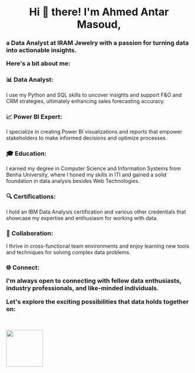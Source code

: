  <center ><h1>  Hi 👋 there! I'm Ahmed Antar Masoud, </h1></center>
 
<h3> a Data Analyst at IRAM Jewelry with a passion for turning data into actionable insights.

 Here's a bit about me: </h3>

<h3>📊 Data Analyst:</h3>  I use my Python and SQL skills to uncover insights and support F&O and CRM strategies, ultimately enhancing sales forecasting accuracy.

<h3>📈 Power BI Expert:</h3> I specialize in creating Power BI visualizations and reports that empower stakeholders to make informed decisions and optimize processes.

<h3>🎓 Education:</h3> I earned my degree in Computer Science and Information Systems from Benha University, where I honed my skills in ITI and gained a solid foundation in data analysis besides Web Technologies.

<h3>🔍 Certifications:</h3> I hold an IBM Data Analysis certification and various other credentials that showcase my expertise and enthusiasm for working with data.

<h3>💼 Collaboration:</h3> I thrive in cross-functional team environments and enjoy learning new tools and techniques for solving complex data problems.

<h3>🌐 Connect: 

I'm always open to connecting with fellow data enthusiasts, industry professionals, and like-minded individuals. 

Let's explore the exciting possibilities that data holds together on:</h3> 
<br>

<a href="https://www.linkedin.com/in/ahmedantar/">
 <img src="https://www.vectorlogo.zone/logos/linkedin/linkedin-icon.svg"  width='100'>
<a/>
  

